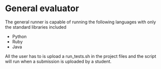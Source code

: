 # General evaluator
The general runner is capable of running the following languages with only the standard libraries included
- Python
- Ruby
- Java

All the user has to is upload a run_tests.sh in the project files and the script will run when a submission is uploaded by a student.